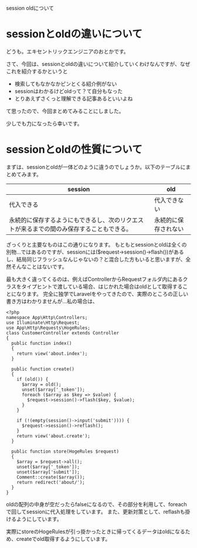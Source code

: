 

session oldについて


sessionとoldの違いについて
==================

どうも。エキセントリックエンジニアのおとかです。

さて、今回は、sessionとoldの違いについて紹介していくわけなんですが、なぜこれを紹介するかというと

* 検索してもなかなかピンとくる紹介例がない
* sessionはわかるけどoldって？て自分もなった
* とりあえずさくっと理解できる記事あるといいよね

て思ったので、今回まとめてみることにしました。

少しでも力になったら幸いです。

sessionとoldの性質について
==================

まずは、sessionとoldが一体どのように違うのでしょうか。以下のテーブルにまとめてみます。

session|old
-------------------------------------------- | ----------
代入できる|代入できない    
永続的に保存するようにもできるし、次のリクエストが来るまでの間のみ保存することもできる。 | 永続的に保存されない
ざっくりと主要なものはこの通りになります。
もともとsessionとoldは全くの別物…ではあるのですが、sessionには($request->session()->flash())があるし、結局同じフラッシュなんじゃないの？と混合した方もいると思いますが、全然そんなことはないです。

最も大きく違ってくるのは、例えばControllerからRequestフォルダ内にあるクラスをタイプヒントで渡している場合、はじかれた場合はoldとして取得することになります。
完全に独学でLaravelをやってきたので、実際のところの正しい書き方はわかりませんが…私の場合は、

``` php:hoge.php
<?php
namespace App\Http\Controllers;
use Illuminate\Http\Request;
use App\Http\Requests\HogeRules;
class CustomerController extends Controller
{
  public function index()
  {
    return view('about.index');  
  }

  public function create()
  {
    if (old()) {
      $array = old();
      unset($array['_token']);
      foreach ($array as $key => $value) {
        $request->session()->flash($key, $value);
      }
    }

    if (!(empty(session()->input('submit')))) {
      $request->session()->reflash();
    }
    return view('about.create');
  }

  public function store(HogeRules $request)
  {
    $array = $request->all();
    unset($array['_token']);
    unset($array['submit']);
    Comment::create($array());
    return redirect('about/');
  }
}
```
oldの配列の中身が空だったらfalseになるので、その部分を利用して、foreachで回してsessionに代入処理をしています。
また、更新対策として、reflashも掛けるようにしています。

実際にstoreのHogeRulesが引っ掛かったときに帰ってくるデータはoldになるため、createでold取得するようにしています。







<!-- session oldの違いについて
oldは自分から代入することができないし、フラッシュとしての側面を持っている。
sessionはただ永続的に代入できるだけでなく$request->session()->flash($key, $value);の形で代入することができる。
このため、sessionは幅広いが、oldは限定的になる。
ただし、requestフォルダからバリデーションかけた場合、oldでしか受け取れなくなる。

この点を考慮すると、oldは一概にいらなくなるわけではない。
それと、oldは取得も手軽で、引数なしだと全件、あるとそのkeyに対応したものだけ取得可能。 -->

